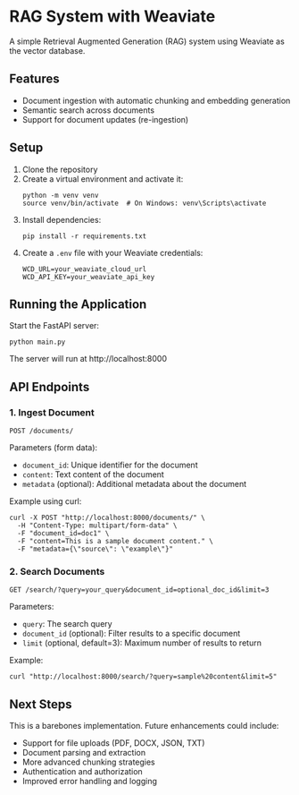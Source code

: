 # RAG System with Weaviate

A simple Retrieval Augmented Generation (RAG) system using Weaviate as the vector database.

## Features

- Document ingestion with automatic chunking and embedding generation
- Semantic search across documents
- Support for document updates (re-ingestion)

## Setup

1. Clone the repository
2. Create a virtual environment and activate it:
   ```
   python -m venv venv
   source venv/bin/activate  # On Windows: venv\Scripts\activate
   ```
3. Install dependencies:
   ```
   pip install -r requirements.txt
   ```
4. Create a `.env` file with your Weaviate credentials:
   ```
   WCD_URL=your_weaviate_cloud_url
   WCD_API_KEY=your_weaviate_api_key
   ```

## Running the Application

Start the FastAPI server:

```
python main.py
```

The server will run at http://localhost:8000

## API Endpoints

### 1. Ingest Document

```
POST /documents/
```

Parameters (form data):

- `document_id`: Unique identifier for the document
- `content`: Text content of the document
- `metadata` (optional): Additional metadata about the document

Example using curl:

```
curl -X POST "http://localhost:8000/documents/" \
  -H "Content-Type: multipart/form-data" \
  -F "document_id=doc1" \
  -F "content=This is a sample document content." \
  -F "metadata={\"source\": \"example\"}"
```

### 2. Search Documents

```
GET /search/?query=your_query&document_id=optional_doc_id&limit=3
```

Parameters:

- `query`: The search query
- `document_id` (optional): Filter results to a specific document
- `limit` (optional, default=3): Maximum number of results to return

Example:

```
curl "http://localhost:8000/search/?query=sample%20content&limit=5"
```

## Next Steps

This is a barebones implementation. Future enhancements could include:

- Support for file uploads (PDF, DOCX, JSON, TXT)
- Document parsing and extraction
- More advanced chunking strategies
- Authentication and authorization
- Improved error handling and logging
